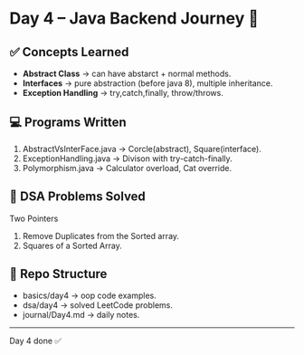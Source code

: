 # Day 4 – Java Backend Journey 🚀

## ✅ Concepts Learned

- **Abstract Class** → can have abstarct + normal methods.
- **Interfaces** → pure abstraction (before java 8), multiple inheritance.
- **Exception Handling** → try,catch,finally, throw/throws. 

## 💻 Programs Written
1. AbstractVsInterFace.java → Corcle(abstract), Square(interface).
2. ExceptionHandling.java  → Divison with try-catch-finally.
3. Polymorphism.java → Calculator overload, Cat override.

## 🔢 DSA Problems Solved
Two Pointers
1. Remove Duplicates from the Sorted array.
2. Squares of a Sorted Array.



## 📂 Repo Structure
- basics/day4 → oop code examples.
- dsa/day4 → solved LeetCode problems.
- journal/Day4.md → daily notes.

---
Day 4 done ✅